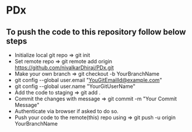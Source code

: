 # PDx
## To push the code to this repository follow below steps
- Initialize local git repo => git init
- Set remote repo => git remote add origin https://github.com/nivalkarDhiraj/PDx.git
- Make your own branch => git checkout -b YourBranchName
- git config --global user.email "YouGitEmailId@example.com"
- git config --global user.name "YourGitUserName"
- Add the code to staging => git add .
- Commit the changes with message => git commit -m "Your Commit Message" 
- Authenticate via browser if asked to do so.
- Push your code to the remote(this) repo using => git push -u origin YourBranchName
